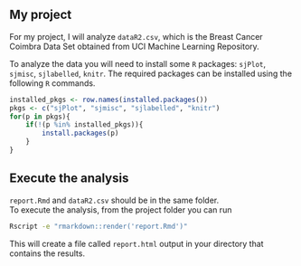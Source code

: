## My project

For my project, I will analyze `dataR2.csv`, which is the Breast Cancer Coimbra Data Set obtained from UCI Machine Learning Repository. 

To analyze the data you will need to install some `R` packages: `sjPlot`, `sjmisc`, `sjlabelled`, `knitr`. The required packages can be installed using the following `R` commands.

``` r
installed_pkgs <- row.names(installed.packages())
pkgs <- c("sjPlot", "sjmisc", "sjlabelled", "knitr")
for(p in pkgs){
	if(!(p %in% installed_pkgs)){
		install.packages(p)
	}
}
```

## Execute the analysis

`report.Rmd` and `dataR2.csv` should be in the same folder.\
To execute the analysis, from the project folder you can run

``` bash
Rscript -e "rmarkdown::render('report.Rmd')"
```

This will create a file called `report.html` output in your directory that contains the results. 